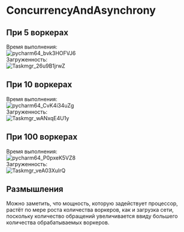 # ConcurrencyAndAsynchrony
## При 5 воркерах  
Время выполнения:  
![pycharm64_bvk3HOFVJ6](https://user-images.githubusercontent.com/41028671/143774652-80f1371a-937f-4b23-9eff-a891c43049f0.png)  
Загруженность:  
![Taskmgr_26u9B1jrwZ](https://user-images.githubusercontent.com/41028671/143774664-27766b11-c029-4185-92e6-6755508ad8de.png)  

## При 10 воркерах  
Время выполнения:  
![pycharm64_CvK4i34uZg](https://user-images.githubusercontent.com/41028671/143774672-98b84f32-d3fc-47aa-9210-c78dbe8bedc6.png)  
Загруженность:  
![Taskmgr_wANxqE4U1y](https://user-images.githubusercontent.com/41028671/143774675-eb709c1c-a936-482b-8ab6-fca8bcea26db.png)  

## При 100 воркерах  
Время выполнения:  
![pycharm64_P0pxeK5VZ8](https://user-images.githubusercontent.com/41028671/143774689-65fd2f06-704e-47bd-b7fa-98bb70d8addf.png)  
Загруженность:  
![Taskmgr_veA03XulrQ](https://user-images.githubusercontent.com/41028671/143774694-c50f9ed7-add3-431a-b15f-308ef62735cd.png)  

## Размышления  
Можно заметить, что мощность, которую задействует процессор, растёт по мере роста количества воркеров, как и загрузка сети, поскольку количество обращений увеличивается ввиду большего количества обрабатываемых воркеров.
